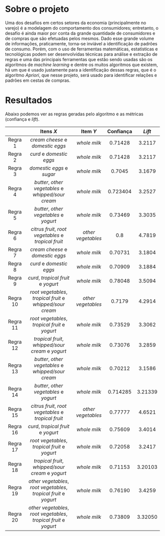 # Sobre o projeto

Uma dos desafios em certos setores da economia (principalmente no varejo) é a modelagem do comportamento dos consumidores; entretanto, o desafio é ainda maior por conta da grande
quantidade de consumidores e de compras que são efetuadas pelos mesmos. Dado esse grande volume de informações, praticamente, torna-se inviável a identificação de padrões de 
consumo. Porém, com o uso de ferramentas matemáticas, estatísticas e tecnológicas podem ser desenvolvidas técnicas para análise e extração de regras e uma das principais ferramentas
que estão sendo usadas são os algoritmos de *machine learning* e dentre os muitos algoritmos que existem, há um que é usado justamente para a identificação dessas regras, que é o 
algoritmo *Apriori*, que nesse projeto, será usado para identificar relações e padrões em cestas de compras. 


# Resultados

Abaixo podemos ver as regras geradas pelo algoritmo e as métricas (confiança e *lift*).

|          |  Itens *X*  |   Item *Y*   |    Confiança    |     *Lift*      |
|:--------:|:-----------:|:------------:|:---------------:|:---------------:|
|Regra 1   | *cream cheese* e *domestic eggs*  |  *whole milk*|  0.71428    |   3.2117    |
|Regra 2   |*curd* e *domestic eggs*      |  *whole milk*      |  0.71428       |   3.2117   |
|Regra 3   | *domestic eggs* e *sugar*      | *whole milk*     |   0.7045       |      3.1679   |
|Regra 4   | *butter*, *other vegetables* e *whipped/sour cream*   | *whole milk*  | 0.723404 |  3.2527  |
|Regra 5   | *butter*, *other vegetables* e *yogurt*  |  *whole milk*  |  0.73469  |     3.3035  |
|Regra 6   | *citrus fruit*, *root vegetables* e *tropical fruit* |  *other vegetables*  |  0.8 | 4.7819  |
|Regra 7   |*cream cheese* e *domestic eggs*      | *whole milk* |    0.70731  |    3.1804    |
|Regra 8   | *curd* e *domestic eggs*       | *whole milk*  |  0.70909 |   3.1884    |
|Regra 9   | *curd*, *tropical fruit* e *yogurt*  | *whole milk*  |  0.78048   |   3.5094  |
|Regra 10  | *root vegetables*, *tropical fruit* e *whipped/sour cream* |  *other vegetables* |  0.7179 | 4.2914  |
|Regra 11  | *root vegetables*, *tropical fruit* e *yogurt* |  *whole milk*  |  0.73529   |   3.3062 |
|Regra 12  | *tropical fruit*, *whipped/sour cream* e *yogurt* |  *whole milk* |  0.73076  |  3.2859 |
|Regra 13  | *butter*, *other vegetables* e *whipped/sour cream* | *whole milk* | 0.70212 |   3.1586 |
|Regra 14  | *butter*, *other vegetables* e  *yogurt* |  *whole milk*  |  0.714285 |  3.21339 |
|Regra 15  | *citrus fruit*, *root vegetables* e *tropical fruit* | *other vegetables* |  0.77777 |  4.6521|
|Regra 16  | *curd*, *tropical fruit* e *yogurt* |  *whole milk*  |  0.75609 | 3.4014  |
|Regra 17  | *root vegetables*, *tropical fruit* e *yogurt*  | *whole milk* | 0.72058 | 3.2417  |
|Regra 18  | *tropical fruit*, *whipped/sour cream* e *yogurt*   | *whole milk* |0.71153 |3.20103 |
|Regra 19  | *other vegetables*, *root vegetables*, *tropical fruit* e *yogurt*  | *whole milk*| 0.76190 |3.4259 |
|Regra 20  | *other vegetables*, *root vegetables*, *tropical fruit* e *yogurt*  | *whole milk*| 0.73809 | 3.32050 |










